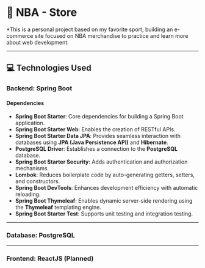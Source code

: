 # 🏀 NBA - Store
*This is a personal project based on my favorite sport, building an e-commerce site focused on NBA merchandise to practice and learn more about web development.

---

## 💻 Technologies Used  

### **Backend: Spring Boot**  

#### **Dependencies**
- **Spring Boot Starter**: Core dependencies for building a Spring Boot application.  
- **Spring Boot Starter Web**: Enables the creation of RESTful APIs.  
- **Spring Boot Starter Data JPA**: Provides seamless interaction with databases using **JPA (Java Persistence API)** and **Hibernate**.  
- **PostgreSQL Driver**: Establishes a connection to the **PostgreSQL** database.  
- **Spring Boot Starter Security**: Adds authentication and authorization mechanisms.  
- **Lombok**: Reduces boilerplate code by auto-generating getters, setters, and constructors.  
- **Spring Boot DevTools**: Enhances development efficiency with automatic reloading.  
- **Spring Boot Thymeleaf**: Enables dynamic server-side rendering using the **Thymeleaf** templating engine.  
- **Spring Boot Starter Test**: Supports unit testing and integration testing.  

---

### **Database: PostgreSQL**  

---

### **Frontend: ReactJS (Planned)**  

